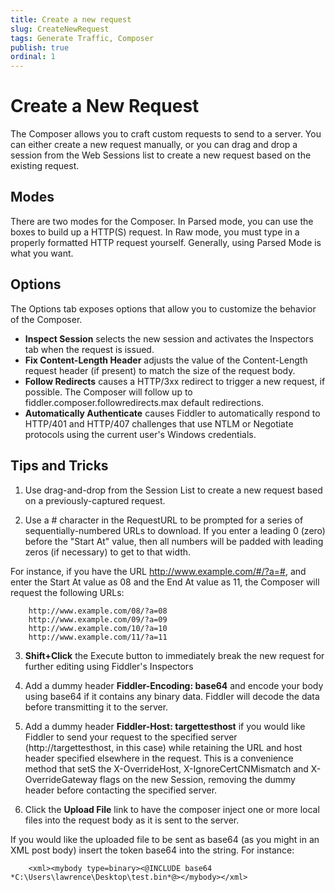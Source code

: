 ```yaml
---
title: Create a new request
slug: CreateNewRequest
tags: Generate Traffic, Composer
publish: true
ordinal: 1
---
```


Create a New Request
====================

The Composer allows you to craft custom requests to send to a server. You can either create a new request manually, or you can drag and drop a session from the Web Sessions list to create a new request based on the existing request.

Modes
-----

There are two modes for the Composer. In Parsed mode, you can use the boxes to build up a HTTP(S) request. In Raw mode, you must type in a properly formatted HTTP request yourself. Generally, using Parsed Mode is what you want.

Options
-------

The Options tab exposes options that allow you to customize the behavior of the Composer.

+ **Inspect Session** selects the new session and activates the Inspectors tab when the request is issued.
+ **Fix Content-Length Header** adjusts the value of the Content-Length request header (if present) to match the size of the request body.
+ **Follow Redirects** causes a HTTP/3xx redirect to trigger a new request, if possible. The Composer will follow up to fiddler.composer.followredirects.max default redirections.
+ **Automatically Authenticate** causes Fiddler to automatically respond to HTTP/401 and HTTP/407 challenges that use NTLM or Negotiate protocols using the current user's Windows credentials.

Tips and Tricks
---------------

1. Use drag-and-drop from the Session List to create a new request based on a previously-captured request.

2. Use a # character in the RequestURL to be prompted for a series of sequentially-numbered URLs to download. If you enter a leading 0 (zero) before the "Start At" value, then all numbers will be padded with leading zeros (if necessary) to get to that width.

For instance, if you have the URL http://www.example.com/#/?a=#, and enter the Start At value as 08 and the End At value as 11, the Composer will request the following URLs:

		http://www.example.com/08/?a=08
		http://www.example.com/09/?a=09
		http://www.example.com/10/?a=10
		http://www.example.com/11/?a=11

3. **Shift+Click** the Execute button to immediately break the new request for further editing using Fiddler's Inspectors

4. Add a dummy header **Fiddler-Encoding: base64** and encode your body using base64 if it contains any binary data. Fiddler will decode the data before transmitting it to the server.

5. Add a dummy header **Fiddler-Host: targettesthost** if you would like Fiddler to send your request to the specified server (http://targettesthost, in this case) while retaining the URL and host header specified elsewhere in the request. This is a convenience method that setS the X-OverrideHost, X-IgnoreCertCNMismatch and X-OverrideGateway flags on the new Session, removing the dummy header before contacting the specified server.

6. Click the **Upload File** link to have the composer inject one or more local files into the request body as it is sent to the server. 

If you would like the uploaded file to be sent as base64 (as you might in an XML post body) insert the token base64 into the string. For instance:

		<xml><mybody type=binary><@INCLUDE base64 *C:\Users\lawrence\Desktop\test.bin*@></mybody></xml>
 
